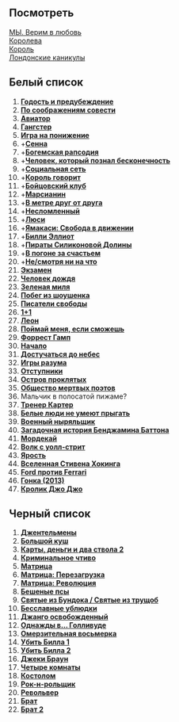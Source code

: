 ## Посмотреть

[МЫ. Верим в любовь](https://rezka.ag/films/drama/335-my-verim-v-lyubov-2011.html)  
[Королева](https://rezka.ag/films/biographical/6045-koroleva-2005.html)  
[Король](https://rezka.ag/films/drama/32372-korol-2019.html)  
[Лондонские каникулы](https://rezka.ag/films/drama/10758-londonskie-kanikuly.html)  

## Белый список
1.  [__Годость и предубеждение__](https://rezka.ag/films/drama/3560-gordost-i-predubezhdenie-2005.html)  
1.  [__По соображениям совести__](https://rezka.ag/films/drama/22757-po-soobrazheniyam-sovesti.html)  
1.  [__Авиатор__](https://rezka.ag/films/drama/3220-aviator-2004.html)  
1.  [__Гангстер__](https://goblins-online.ru/kriminal/2188-gangster-goblin.html)  
1.  [__Игра на понижение__](https://rezka.ag/films/biographical/11522-igra-na-ponizhenie.html)  
1.  +[__Сенна__](https://rezka.ag/films/documentary/5967-senna-2010.html)  
1.  +[__Богемская рапсодия__](https://rezka.ag/films/drama/28929-bogemskaya-rapsodiya-2018.html)  
1.  +[__Человек, который познал бесконечность__](https://rezka.ag/films/drama/14116-chelovek-kotoryy-poznal-beskonechnost.html)  
1.  +[__Социальная сеть__](https://rezka.ag/films/drama/4648-socialnaya-set-2010.html)  
1.  +[__Король говорит__](https://rezka.ag/films/drama/957-korol-govorit-2010.html)  
1.  +[__Бойцовский клуб__](https://rezka.ag/films/drama/787-boycovskiy-klub-1999.html)  
1.  +[__Марсианин__](https://rezka.ag/films/fiction/11116-marsianin-2015.html)  
1.  +[__В метре друг от друга__](https://rezka.ag/films/drama/30847-v-metre-drug-ot-druga-2019.html)  
1.  +[__Несломленный__](https://rezka.ag/films/biographical/7753-neslomlennyy.html)  
1.  +[__Люси__](https://rezka.ag/films/action/2057-lyusi-2014-11-22.html)  
1.  +[__Ямакаси: Свобода в движении__](https://rezka.ag/films/action/7414-yamakasi-svoboda-v-dvizhenii-2001.html)  
1.  +[__Билли Эллиот__](https://rezka.ag/films/drama/1015-billi-elliot-2000.html)  
1.  +[__Пираты Силиконовой Долины__](https://rezka.ag/films/biographical/7147-piraty-silikonovoy-doliny-1999.html)  
1.  +[__В погоне за счастьем__](https://rezka.ag/films/biographical/826-v-pogone-za-schastem-2006.html)  
1.  +[__Не/смотря ни на что__](https://rezka.ag/films/comedy/23479-ne-smotrya-ni-na-chto.html)  
1.  [__Экзамен__](https://rezka.ag/films/thriller/4705-ekzamen-2009.html)  
1.  [__Человек дождя__](https://rezka.ag/films/drama/1182-chelovek-dozhdya-1988.html)  
1.  [__Зеленая миля__](https://rezka.ag/films/drama/825-zelenaya-milya-1999.html)  
1.  [__Побег из шоушенка__](https://rezka.ag/films/drama/806-pobeg-iz-shoushenka-1994.html)  
1.  [__Писатели свободы__](https://rezka.ag/films/drama/1147-pisateli-svobody-2006.html)  
1.  [__1+1__](https://rezka.ag/films/drama/289-11-2011.html)  
1.  [__Леон__](https://rezka.ag/films/drama/760-leon-1994.html)  
1.  [__Поймай меня, если сможешь__](https://rezka.ag/films/biographical/814-poymay-menya-esli-smozhesh-2002.html)  
1.  [__Форрест Гамп__](https://rezka.ag/films/drama/763-forrest-gamp-1994.html)  
1.  [__Начало__](https://rezka.ag/films/action/770-nachalo-2010.html)  
1.  [__Достучаться до небес__](https://rezka.ag/films/crime/820-dostuchatsya-do-nebes-1997.html)  
1.  [__Игры разума__](https://rezka.ag/films/biographical/812-igry-razuma-2001.html)  
1.  [__Отступники__](https://rezka.ag/films/detective/824-otstupniki-2006.html)  
1.  [__Остров проклятых__](https://rezka.ag/films/drama/766-ostrov-proklyatyh-2009.html)  
1.  [__Общество мертвых поэтов__](https://rezka.ag/films/drama/1250-obschestvo-mertvyh-poetov-1989.html)  
1. Мальчик в полосатой пижаме?
1.  [__Тренер Картер__](https://rezka.ag/films/drama/952-trener-karter-2005.html)  
1.  [__Белые люди не умеют прыгать__](https://rezka.ag/films/drama/3801-belye-lyudi-ne-umeyut-prygat-1992.html)  
1.  [__Военный ныряльщик__](https://rezka.ag/films/biographical/1077-voennyy-nyryalschik-2000.html)  
1.  [__Загадочная история Бенджамина Баттона__](https://rezka.ag/films/drama/1070-zagadochnaya-istoriya-bendzhamina-battona-2008.html)  
1.  [__Мордекай__](https://rezka.ag/films/action/7805-mordekay.html)  
1.  [__Волк с уолл-стрит__](https://rezka.ag/films/drama/1176-volk-s-uoll-strit.html)  
1.  [__Ярость__](https://rezka.ag/films/action/7737-yarost.html)  
1.  [__Вселенная Стивена Хокинга__](https://rezka.ag/films/biographical/8271-vselennaya-stivena-hokinga.html)  
1.  [__Ford против Ferrari__](https://rezka.ag/films/drama/32558-ford-protiv-ferrari-2019.html)  
1.  [__Гонка (2013)__](https://rezka.ag/films/biographical/942-gonka-2013.html)  
1.  [__Кролик Джо Джо__](https://rezka.ag/films/comedy/32831-krolik-dzhodzho-2019.html)  

## Черный список
1.  [__Джентельмены__](https://rezka.ag/films/action/33026-dzhentlmeny-2020.html)  
1.  [__Большой куш__](https://rezka.ag/films/crime/762-bolshoy-kush-2000.html)  
1.  [__Карты, деньги и два ствола 2__](https://rezka.ag/series/drama/20250-karty-dengi-i-dva-stvola2.html)  
1.  [__Криминальное чтиво__](https://rezka.ag/films/drama/822-kriminalnoe-chtivo-1994.html)  
1.  [__Матрица__](https://rezka.ag/films/fiction/981-matrica-1999.html)  
1.  [__Матрица: Перезагрузка__](https://rezka.ag/films/fiction/982-matrica-perezagruzka-2003.html)  
1.  [__Матрица: Революция__](https://rezka.ag/films/fiction/983-matrica-revolyuciya-2003.html)  
1.  [__Бешеные псы__](https://rezka.ag/films/thriller/1361-beshenye-psy-1992.html)  
1.  [__Святые из Бундока / Святые из трущоб__](https://rezka.ag/films/action/6470-svyatye-iz-bundoka-1999.html)  
1.  [__Бесславные ублюдки__](https://rezka.ag/films/action/3079-besslavnye-ublyudki-2009.html)  
1.  [__Джанго освобожденный__](https://rezka.ag/films/western/15-dzhango-osvobozhdennyy-2012.html)  
1.  [__Однажды в… Голливуде__](https://rezka.ag/films/drama/31473-odnazhdy-v-gollivude-2019.html)  
1.  [__Омерзительная восьмерка__](https://rezka.ag/films/western/11352-omerzitelnaya-vosmerka-2015.html)  
1.  [__Убить Билла 1__](https://rezka.ag/films/action/2923-ubit-billa-2003.html)  
1.  [__Убить Билла 2__](https://rezka.ag/films/action/3141-ubit-billa-2-2004.html)  
1.  [__Джеки Браун__](https://rezka.ag/films/thriller/3016-dzheki-braun-1997.html)  
1.  [__Четыре комнаты__](https://rezka.ag/films/comedy/900-chetyre-komnaty-1995.html)  
1.  [__Костолом__](https://rezka.ag/films/drama/4554-kostolom-2001.html)  
1.  [__Рок-н-рольщик__](https://rezka.ag/films/action/1497-rok-n-rolschik-2008.html)  
1.  [__Револьвер__](https://rezka.ag/films/detective/1567-revolver-2005.html)  
1.  [__Брат__](https://rezka.ag/films/action/1180-brat-1997.html)  
1.  [__Брат 2__](https://rezka.ag/films/action/1181-brat-2-2000.html)  

